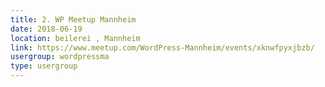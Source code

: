 ```yaml
---
title: 2. WP Meetup Mannheim
date: 2018-06-19
location: beilerei , Mannheim
link: https://www.meetup.com/WordPress-Mannheim/events/xknwfpyxjbzb/
usergroup: wordpressma
type: usergroup
---
```

